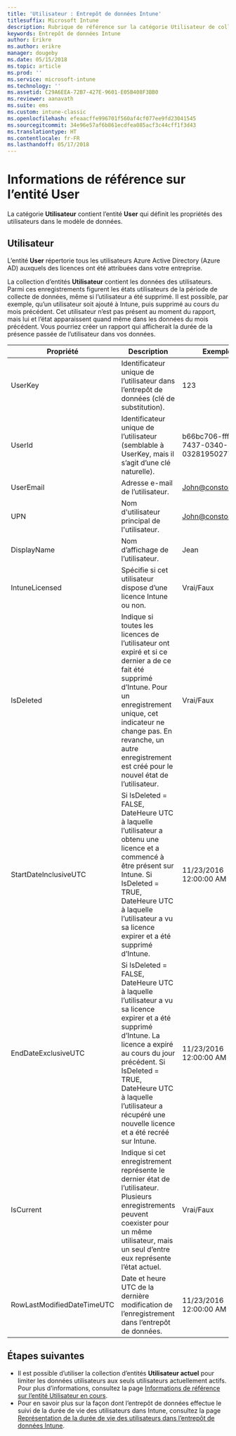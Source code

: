 ```yaml
---
title: 'Utilisateur : Entrepôt de données Intune'
titlesuffix: Microsoft Intune
description: Rubrique de référence sur la catégorie Utilisateur de collections d’entités dans l’API d’entrepôt de données Intune.
keywords: Entrepôt de données Intune
author: Erikre
ms.author: erikre
manager: dougeby
ms.date: 05/15/2018
ms.topic: article
ms.prod: ''
ms.service: microsoft-intune
ms.technology: ''
ms.assetid: C29A6EEA-72B7-427E-9601-E05B408F3BB0
ms.reviewer: aanavath
ms.suite: ems
ms.custom: intune-classic
ms.openlocfilehash: efeaacffe996701f560af4cf077ee9fd23041545
ms.sourcegitcommit: 34e96e57af6b861ecdfea085acf3c44cff1f3d43
ms.translationtype: HT
ms.contentlocale: fr-FR
ms.lasthandoff: 05/17/2018
---
```

# <a name="reference-for-user-entity"></a>Informations de référence sur l’entité User

La catégorie **Utilisateur** contient l’entité **User** qui définit les propriétés des utilisateurs dans le modèle de données.

## <a name="user"></a>Utilisateur

L’entité **User** répertorie tous les utilisateurs Azure Active Directory (Azure AD) auxquels des licences ont été attribuées dans votre entreprise.

La collection d’entités **Utilisateur** contient les données des utilisateurs. Parmi ces enregistrements figurent les états utilisateurs de la période de collecte de données, même si l’utilisateur a été supprimé. Il est possible, par exemple, qu’un utilisateur soit ajouté à Intune, puis supprimé au cours du mois précédent. Cet utilisateur n’est pas présent au moment du rapport, mais lui et l’état apparaissent quand même dans les données du mois précédent. Vous pourriez créer un rapport qui afficherait la durée de la présence passée de l’utilisateur dans vos données.

| Propriété  | Description | Exemple |
|---------|------------|--------|
| UserKey |Identificateur unique de l’utilisateur dans l’entrepôt de données (clé de substitution). |123 |
| UserId |Identificateur unique de l’utilisateur (semblable à UserKey, mais il s’agit d’une clé naturelle). |b66bc706-ffff-7437-0340-032819502773 |
| UserEmail |Adresse e-mail de l’utilisateur. |John@constoso.com |
| UPN | Nom d'utilisateur principal de l'utilisateur. | John@constoso.com |
| DisplayName |Nom d’affichage de l’utilisateur. |Jean |
| IntuneLicensed |Spécifie si cet utilisateur dispose d’une licence Intune ou non. |Vrai/Faux |
| IsDeleted | Indique si toutes les licences de l’utilisateur ont expiré et si ce dernier a de ce fait été supprimé d’Intune. Pour un enregistrement unique, cet indicateur ne change pas. En revanche, un autre enregistrement est créé pour le nouvel état de l’utilisateur. |Vrai/Faux |
| StartDateInclusiveUTC |Si IsDeleted = FALSE, DateHeure UTC à laquelle l’utilisateur a obtenu une licence et a commencé à être présent sur Intune. Si IsDeleted = TRUE, DateHeure UTC à laquelle l’utilisateur a vu sa licence expirer et a été supprimé d’Intune. |11/23/2016 12:00:00 AM |
| EndDateExclusiveUTC |Si IsDeleted = FALSE, DateHeure UTC à laquelle l’utilisateur a vu sa licence expirer et a été supprimé d’Intune. La licence a expiré au cours du jour précédent. Si IsDeleted = TRUE, DateHeure UTC à laquelle l’utilisateur a récupéré une nouvelle licence et a été recréé sur Intune.  |11/23/2016 12:00:00 AM |
| IsCurrent |Indique si cet enregistrement représente le dernier état de l’utilisateur. Plusieurs enregistrements peuvent coexister pour un même utilisateur, mais un seul d’entre eux représente l’état actuel.  |Vrai/Faux |
| RowLastModifiedDateTimeUTC |Date et heure UTC de la dernière modification de l’enregistrement dans l’entrepôt de données.  |11/23/2016 12:00:00 AM |

## <a name="next-steps"></a>Étapes suivantes
 - Il est possible d’utiliser la collection d’entités **Utilisateur actuel** pour limiter les données utilisateurs aux seuls utilisateurs actuellement actifs. Pour plus d’informations, consultez la page [Informations de référence sur l’entité Utilisateur en cours](reports-ref-current-user.md).
 - Pour en savoir plus sur la façon dont l’entrepôt de données effectue le suivi de la durée de vie des utilisateurs dans Intune, consultez la page [Représentation de la durée de vie des utilisateurs dans l’entrepôt de données Intune](reports-ref-user-timeline.md).
